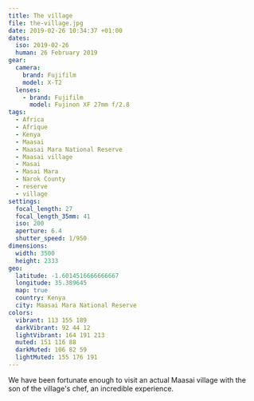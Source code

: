 ```yaml
---
title: The village
file: the-village.jpg
date: 2019-02-26 10:34:37 +01:00
dates:
  iso: 2019-02-26
  human: 26 February 2019
gear:
  camera:
    brand: Fujifilm
    model: X-T2
  lenses:
    - brand: Fujifilm
      model: Fujinon XF 27mm f/2.8
tags:
  - Africa
  - Afrique
  - Kenya
  - Maasai
  - Maasai Mara National Reserve
  - Maasai village
  - Masai
  - Masai Mara
  - Narok County
  - reserve
  - village
settings:
  focal_length: 27
  focal_length_35mm: 41
  iso: 200
  aperture: 6.4
  shutter_speed: 1/950
dimensions:
  width: 3500
  height: 2333
geo:
  latitude: -1.6014516666666667
  longitude: 35.389645
  map: true
  country: Kenya
  city: Maasai Mara National Reserve
colors:
  vibrant: 113 155 189
  darkVibrant: 92 44 12
  lightVibrant: 164 191 213
  muted: 151 116 88
  darkMuted: 106 82 59
  lightMuted: 155 176 191
---
```


We have been fortunate enough to visit an actual Maasai village with the son of the village's chef, an incredible experience.
